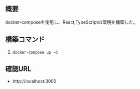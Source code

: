 ## 概要
docker-composeを使用し、React,TypeScriptの環境を構築した。

## 構築コマンド
1. `docker-compose up -d`

## 確認URL
- http://localhost:3000
